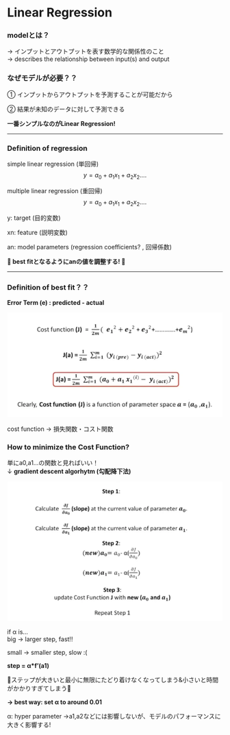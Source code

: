# Linear Regression

### modelとは？

→ インプットとアウトプットを表す数学的な関係性のこと  
→ describes the relationship between input(s) and output

### なぜモデルが必要？？

① インプットからアウトプットを予測することが可能だから

② 結果が未知のデータに対して予測できる


**一番シンプルなのがLinear Regression!**   

---

### Definition of regression
simple linear regression (単回帰)
$$y= a_0+a_1x_1+ a_2x_2….$$ 

multiple linear regression (重回帰)
$$y= a_0+a_1x_1+ a_2x_2….$$


y: target (目的変数)

xn: feature (説明変数)

an: model parameters (regression coefficients? , 回帰係数)


**🌟 best fitとなるようにanの値を調整する! 🌟**

---
### Definition of best fit？？

**Error Term (e) : predicted - actual**

![](photos/LinearRegression1.png)

cost function → 損失関数・コスト関数

### How to minimize the Cost Function?

単にa0,a1…の関数と見ればいい！  
↓
**gradient descent algorhytm (勾配降下法)**

![](photos/LinearRegression2.png)


if α is...  
big → larger step, fast!!

small → smaller step, slow :(

**step = α*f’(a1)**

🌟ステップが大きいと最小に無限にたどり着けなくなってしまう&小さいと時間がかかりすぎてしまう🌟

**→ best way: set α to around 0.01**

α: hyper parameter
→a1,a2などには影響しないが、モデルのパフォーマンスに大きく影響する!
